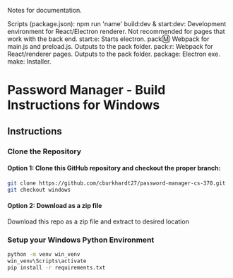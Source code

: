 Notes for documentation.

Scripts (package.json): npm run 'name'
build:dev & start:dev: Development environment for React/Electron renderer. Not recommended for pages that work with the back end.
start:e: Starts electron.
pack:m: Webpack for main.js and preload.js. Outputs to the pack folder.
pack:r: Webpack for React/renderer pages. Outputs to the pack folder.
package: Electron exe.
make: Installer.


# Password Manager - Build Instructions for Windows


## Instructions

### Clone the Repository
#### Option 1: Clone this GitHub repository and checkout the proper branch:  
```bash
git clone https://github.com/cburkhardt27/password-manager-cs-370.git
git checkout windows
```

#### Option 2: Download as a zip file
Download this repo as a zip file and extract to desired location

### Setup your Windows Python Environment
```bash
python -m venv win_venv
win_venv\Scripts\activate
pip install -r requirements.txt
```

